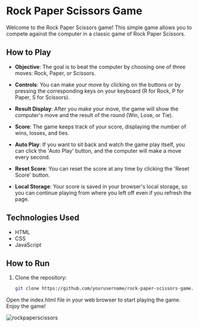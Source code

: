 # Rock Paper Scissors Game

Welcome to the Rock Paper Scissors game! This simple game allows you to compete against the computer in a classic game of Rock Paper Scissors.

## How to Play

- **Objective**: The goal is to beat the computer by choosing one of three moves: Rock, Paper, or Scissors.

- **Controls**: You can make your move by clicking on the buttons or by pressing the corresponding keys on your keyboard (R for Rock, P for Paper, S for Scissors).

- **Result Display**: After you make your move, the game will show the computer's move and the result of the round (Win, Lose, or Tie).

- **Score**: The game keeps track of your score, displaying the number of wins, losses, and ties.

- **Auto Play**: If you want to sit back and watch the game play itself, you can click the 'Auto Play' button, and the computer will make a move every second.

- **Reset Score**: You can reset the score at any time by clicking the 'Reset Score' button.

- **Local Storage**: Your score is saved in your browser's local storage, so you can continue playing from where you left off even if you refresh the page.

## Technologies Used

- HTML
- CSS
- JavaScript

## How to Run

1. Clone the repository:

   ```bash
   git clone https://github.com/yourusername/rock-paper-scissors-game.git
Open the index.html file in your web browser to start playing the game.
Enjoy the game!

![rockpaperscissors](https://github.com/Hafsajillani/rock-paper-scissors/assets/103882246/b5a85f4c-80e2-4acd-af08-fed7bff0892f)

